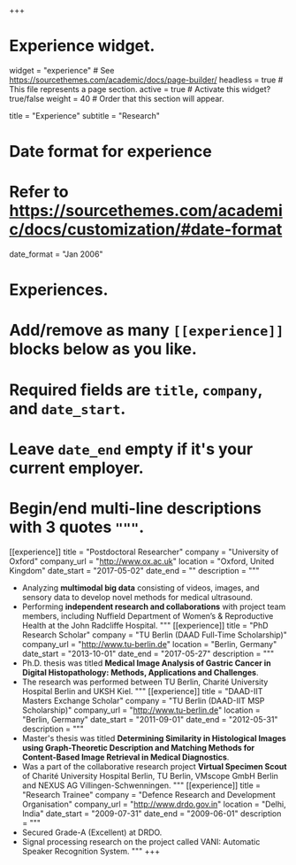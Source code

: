 +++
# Experience widget.
widget = "experience"  # See https://sourcethemes.com/academic/docs/page-builder/
headless = true  # This file represents a page section.
active = true  # Activate this widget? true/false
weight = 40  # Order that this section will appear.

title = "Experience"
subtitle = "Research"

# Date format for experience
#   Refer to https://sourcethemes.com/academic/docs/customization/#date-format
date_format = "Jan 2006"

# Experiences.
#   Add/remove as many `[[experience]]` blocks below as you like.
#   Required fields are `title`, `company`, and `date_start`.
#   Leave `date_end` empty if it's your current employer.
#   Begin/end multi-line descriptions with 3 quotes `"""`.
[[experience]]
  title = "Postdoctoral Researcher"
  company = "University of Oxford"
  company_url = "http://www.ox.ac.uk"
  location = "Oxford, United Kingdom"
  date_start = "2017-05-02"
  date_end = ""
  description = """
  * Analyzing **multimodal big data** consisting of videos, images, and sensory data to develop novel methods for medical ultrasound. 
  * Performing **independent research and collaborations** with project team members, including Nuffield Department of Women’s & Reproductive Health at the John Radcliffe Hospital. 
 """
 [[experience]]
  title = "PhD Research Scholar"
  company = "TU Berlin (DAAD Full-Time Scholarship)"
  company_url = "http://www.tu-berlin.de"
  location = "Berlin, Germany"
  date_start = "2013-10-01"
  date_end = "2017-05-27"
  description = """
  * Ph.D. thesis was titled **Medical Image Analysis of Gastric Cancer in Digital Histopathology: Methods, Applications and Challenges**. 
  * The research was performed between TU Berlin, Charité University Hospital Berlin and UKSH Kiel. 
  """
  [[experience]]
  title = "DAAD-IIT Masters Exchange Scholar"
  company = "TU Berlin (DAAD-IIT MSP Scholarship)"
  company_url = "http://www.tu-berlin.de"
  location = "Berlin, Germany"
  date_start = "2011-09-01"
  date_end = "2012-05-31"
  description = """
  * Master's thesis was titled **Determining Similarity in Histological Images using Graph-Theoretic Description and Matching Methods for Content-Based Image Retrieval in Medical Diagnostics**.
  * Was a part of the collaborative research project **Virtual Specimen Scout** of Charité University Hospital Berlin, TU Berlin, VMscope GmbH Berlin and NEXUS AG Villingen-Schwenningen.
  """
  [[experience]]
  title = "Research Trainee"
  company = "Defence Research and Development Organisation"
  company_url = "http://www.drdo.gov.in"
  location = "Delhi, India"
  date_start = "2009-07-31"
  date_end = "2009-06-01"
  description = """
  * Secured Grade-A (Excellent) at DRDO.
  * Signal processing research on the project called VANI: Automatic Speaker Recognition System. 
  """
+++
